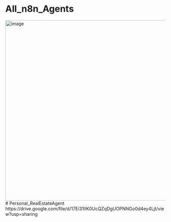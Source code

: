 # All_n8n_Agents
<img width="1342" height="565" alt="image" src="https://github.com/user-attachments/assets/282ca5a7-5541-4ad2-a94a-df3d2af249e7" />
# Personal_RealEstateAgent
https://drive.google.com/file/d/17Ei31IIK0UcQZqDgUOPNNGo0d4ey4Ljt/view?usp=sharing


